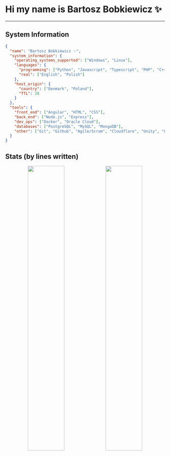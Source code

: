 # Hi my name is Bartosz Bobkiewicz ✨

---

## System Information

```json
{
  "name": "Bartosz Bobkiewicz ✨",
  "system_information": {
    "operating_systems_supported": ["Windows", "Linux"],
    "languages": {
      "programming": ["Python", "Javascript", "Typescript", "PHP", "C++", "C#"],
      "real": ["English", "Polish"]
    },
    "host_origin": {
      "country": ["Denmark", "Poland"],
      "TTL": 20
    }
  },
  "tools": {
    "front_end": ["Angular", "HTML", "CSS"],
    "back_end": ["Node.js", "Express"],
    "dev_ops": ["Docker", "Oracle Cloud"],
    "databases": ["PostgreSQL", "MySQL", "MongoDB"],
    "other": ["Git", "Github", "Agile/Scrum", "Cloudflare", "Unity", "Figma"]
  }
}
```

## Stats (by lines written)

<p align="center">
  <img src="https://bobkiewicz.eu/github-widget/language_stats_all_time.png" width="48%" margin-right="4%" >
  <img src="https://bobkiewicz.eu/github-widget/language_stats_2025.png" width="48%">
</p>


